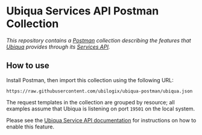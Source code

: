 Ubiqua Services API Postman Collection
======================================

*This repository contains a [Postman][postman] collection describing the
features that [Ubiqua][ubiqua] provides through its [Services API][ubiqua-api].*

## How to use

Install Postman, then import this collection using the following URL:

```
https://raw.githubusercontent.com/ubilogix/ubiqua-postman/ubiqua.json
```

The request templates in the collection are grouped by resource; all examples
assume that Ubiqua is listening on port `19501` on the local system.

Please see the [Ubiqua Service API documentation][ubiqua-api] for instructions
on how to enable this feature.


[postman]: https://www.getpostman.com/
[ubiqua]: https://www.ubilogix.com/ubiqua
[ubiqua-api]: https://www.ubilogix.com/ubiqua/documentation/guide/ubiqua-services
